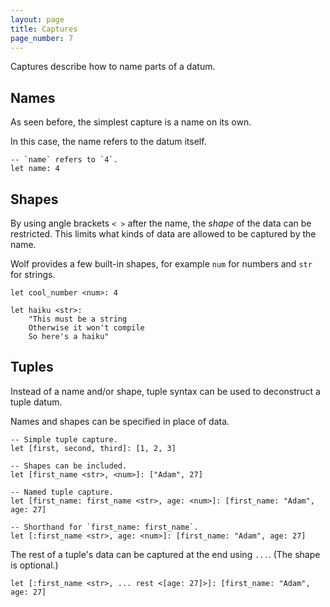 ```yaml
---
layout: page
title: Captures
page_number: 7
---
```


Captures describe how to name parts of a datum.

## Names

As seen before, the simplest capture is a name on its own.

In this case, the name refers to the datum itself.

```
-- `name` refers to `4`.
let name: 4
```

## Shapes

By using angle brackets `< >` after the name, the *shape* of the data can be
restricted. This limits what kinds of data are allowed to be captured by the
name.

Wolf provides a few built-in shapes, for example `num` for numbers and `str` for
strings.

```
let cool_number <num>: 4

let haiku <str>:
	"This must be a string
	Otherwise it won't compile
	So here's a haiku"
```

## Tuples

Instead of a name and/or shape, tuple syntax can be used to deconstruct a
tuple datum.

Names and shapes can be specified in place of data.

```
-- Simple tuple capture.
let [first, second, third]: [1, 2, 3]

-- Shapes can be included.
let [first_name <str>, <num>]: ["Adam", 27]

-- Named tuple capture.
let [first_name: first_name <str>, age: <num>]: [first_name: "Adam", age: 27]

-- Shorthand for `first_name: first_name`.
let [:first_name <str>, age: <num>]: [first_name: "Adam", age: 27]
```

The rest of a tuple's data can be captured at the end using `...`. (The shape is
optional.)

```
let [:first_name <str>, ... rest <[age: 27]>]: [first_name: "Adam", age: 27]
```